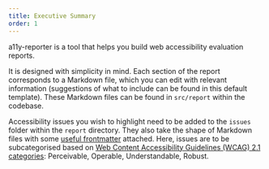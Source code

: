 ```yaml
---
title: Executive Summary
order: 1
---
```


a11y-reporter is a tool that helps you build web accessibility evaluation reports.

It is designed with simplicity in mind. Each section of the report corresponds to a Markdown file, which you can edit with relevant information (suggestions of what to include can be found in this default template). These Markdown files can be found in `src/report` within the codebase.

Accessibility issues you wish to highlight need to be added to the `issues` folder within the `report` directory. They also take the shape of Markdown files with some [useful frontmatter](#detailed-results) attached. Here, issues are to be subcategorised based on [Web Content Accessibility Guidelines (WCAG) 2.1 categories](https://www.w3.org/TR/WCAG/):  Perceivable, Operable, Understandable, Robust.
